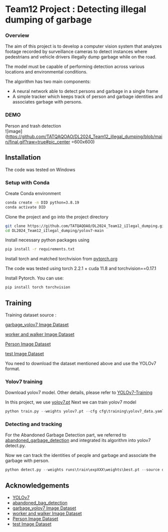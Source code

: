 # Team12 Project : Detecting illegal dumping of garbage

### Overview
The aim of this project is to develop a computer vision system that analyzes footage recorded by surveillance cameras to detect instances where pedestrians and vehicle drivers illegally dump garbage while on the road. 

The model must be capable of performing detection across various locations and environmental conditions.

The algorithm has two main components:
- A neural network able to detect persons and garbage in a single frame 
- A simple tracker which keeps track of person and garbage identities and associates garbage with persons.

### DEMO

Person and trash detection<br>
![image](https://github.com/TATQAQOAO/DL2024_Team12_iIlegal_dumping/blob/main/final.gif?raw=true#pic_center =600x600)

## Installation
The code was tested on Windows

### Setup with Conda

Create Conda environment 

```bash
conda create -n DID python=3.8.19
conda activate DID
```


Clone the project and go into the project directory
```bash
git clone https://github.com/TATQAQOAO/DL2024_Team12_iIlegal_dumping.git
cd DL2024_Team12_iIlegal_dumping/yolov7-main
```
Install necessary python packages using
```bash
pip install -r requirements.txt
```
Install torch and matched torchvision from [pytorch.org](https://pytorch.org/get-started/locally/)

The code was tested using torch 2.2.1 + cuda 11.8 and torchvision==0.17.1

Install Pytorch. You can use:

```bash
pip install torch torchvision
```
## Training
Training dataset source :

[garbage_yolov7 Image Dataset](https://universe.roboflow.com/sih-2023-ngope/garbage_yolov7)

[worker and walker Image Dataset](https://universe.roboflow.com/001-kylxv/worker-and-walker/dataset/4)

[Person Image Dataset](https://universe.roboflow.com/project-cop72/person-tylca/dataset/5)

[test Image Dataset](https://universe.roboflow.com/practice-mqbqq/test-etoky/dataset/1)

You need to download the dataset mentioned above and use the YOLOv7 format.

### Yolov7 training
Download yolov7 model. Other details, please refer to [YOLOv7-Training](https://github.com/WongKinYiu/yolov7)

In this project, we use [yolov7.pt](https://github.com/WongKinYiu/yolov7/releases/download/v0.1/yolov7.pt)
Next we can train yolov7 model
```python
python train.py --weights yolov7.pt --cfg cfg\training\yolov7_data.yaml --data data\final\data.yaml --batch-size 32 --epoch 10
```
### Detecting and tracking
For the Abandoned Garbage Detection part, we referred to [abandoned_garbage_detection](https://github.com/roym899/abandoned_bag_detection) and integrated its algorithm into yolov7 detect.py.

Now we can  track the identities of people and garbage and associate the garbage with person.
```python
python detect.py --weights runs\train\expXXX\weights\best.pt --source data\detection
```

## Acknowledgements
- [YOLOv7](https://github.com/wongkinyiu/yolov7)
- [abandoned_bag_detection](https://github.com/roym899/abandoned_bag_detection)
- [garbage_yolov7 Image Dataset](https://universe.roboflow.com/sih-2023-ngope/garbage_yolov7)
- [worker and walker Image Dataset](https://universe.roboflow.com/001-kylxv/worker-and-walker/dataset/4)
- [Person Image Dataset](https://universe.roboflow.com/project-cop72/person-tylca/dataset/5)
- [test Image Dataset](https://universe.roboflow.com/practice-mqbqq/test-etoky/dataset/1)
